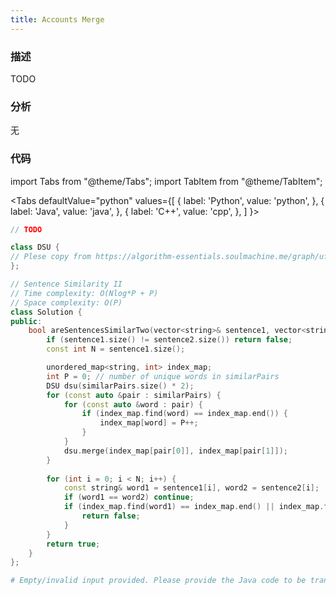 ```yaml
---
title: Accounts Merge
---
```


### 描述

TODO

### 分析

无

### 代码

import Tabs from "@theme/Tabs";
import TabItem from "@theme/TabItem";

<Tabs
defaultValue="python"
values={[
{ label: 'Python', value: 'python', },
{ label: 'Java', value: 'java', },
{ label: 'C++', value: 'cpp', },
]
}>
<TabItem value="java">

```java
// TODO
```

</TabItem>
<TabItem value="cpp">

```cpp
class DSU {
// Plese copy from https://algorithm-essentials.soulmachine.me/graph/ufs/#union-by-rank
};

// Sentence Similarity II
// Time complexity: O(Nlog*P + P)
// Space complexity: O(P)
class Solution {
public:
    bool areSentencesSimilarTwo(vector<string>& sentence1, vector<string>& sentence2, vector<vector<string>>& similarPairs) {
        if (sentence1.size() != sentence2.size()) return false;
        const int N = sentence1.size();

        unordered_map<string, int> index_map;
        int P = 0; // number of unique words in similarPairs
        DSU dsu(similarPairs.size() * 2);
        for (const auto &pair : similarPairs) {
            for (const auto &word : pair) {
                if (index_map.find(word) == index_map.end()) {
                    index_map[word] = P++;
                }
            }
            dsu.merge(index_map[pair[0]], index_map[pair[1]]);
        }
        
        for (int i = 0; i < N; i++) {
            const string& word1 = sentence1[i], word2 = sentence2[i];
            if (word1 == word2) continue;
            if (index_map.find(word1) == index_map.end() || index_map.find(word2) == index_map.end() || dsu.find(index_map[word1]) != dsu.find(index_map[word2])) {
                return false;
            }
        }
        return true;
    }
};
```

</TabItem>

<TabItem value="python">

```python
# Empty/invalid input provided. Please provide the Java code to be translated to Python.
```

</TabItem>
</Tabs>
